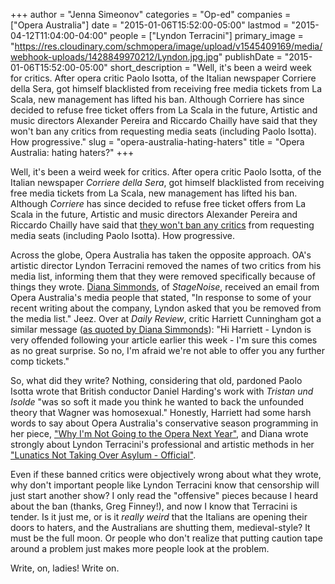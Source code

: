 +++
author = "Jenna Simeonov"
categories = "Op-ed"
companies = ["Opera Australia"]
date = "2015-01-06T15:52:00-05:00"
lastmod = "2015-04-12T11:04:00-04:00"
people = ["Lyndon Terracini"]
primary_image = "https://res.cloudinary.com/schmopera/image/upload/v1545409169/media/webhook-uploads/1428849970212/Lyndon.jpg.jpg"
publishDate = "2015-01-06T15:52:00-05:00"
short_description = "Well, it&#039;s been a weird week for critics. After opera critic Paolo Isotta, of the Italian newspaper Corriere della Sera, got himself blacklisted from receiving free media tickets from La Scala, new management has lifted his ban. Although Corriere has since decided to refuse free ticket offers from La Scala in the future, Artistic and music directors Alexander Pereira and Riccardo Chailly have said that they won&#039;t ban any critics from requesting media seats (including Paolo Isotta). How progressive."
slug = "opera-australia-hating-haters"
title = "Opera Australia: hating haters?"
+++

<p class="intro">
	Well, it's been a weird week for critics. After opera critic Paolo Isotta, of the Italian newspaper <em>Corriere della Sera</em>, got himself blacklisted from receiving free media tickets from La Scala, new management has lifted his ban. Although <em>Corriere </em>has since decided to refuse free ticket offers from La Scala in the future, Artistic and music directors Alexander Pereira and Riccardo Chailly have said that <a href="http://slippedisc.com/2015/01/exclusive-la-scala-lifts-its-ban-on-newspaper-critic/" target="_blank">they won't ban any critics</a> from requesting media seats (including Paolo Isotta). How progressive.<br>
</p>
<p>
	Across the globe, Opera Australia has taken the opposite approach. OA's artistic director Lyndon Terracini removed the names of two critics from his media list, informing them that they were removed specifically because of things they wrote. <a href="http://www.stagenoise.com/feature/2015/lyndon-doesnt-like-criticism-who-knew" target="_blank">Diana Simmonds</a>, of <em>StageNoise</em>, received an email from Opera Australia's media people that stated, "In response to some of your recent writing about the company, Lyndon asked that you be removed from the media list." Jeez. Over at <em>Daily Review</em>, critic Harriett Cunningham got a similar message (<a href="http://www.stagenoise.com/feature/2015/and-in-yet-more-breaking-news" target="_blank">as quoted by Diana Simmonds</a>): "Hi Harriett - Lyndon is very offended following your article earlier this week - I'm sure this comes as no great surprise. So no, I'm afraid we're not able to offer you any further comp tickets."
</p>
<p>
	So, what did they write? Nothing, considering that old, pardoned Paolo Isotta wrote that British conductor Daniel Harding's work with <em>Tristan und Isolde</em> "was so soft it made you think he wanted to back the unfounded theory that Wagner was homosexual." Honestly, Harriett had some harsh words to say about Opera Australia's conservative season programming in her piece, <a href="http://dailyreview.crikey.com.au/why-im-not-going-to-the-opera-next-year/16623" target="_blank">"Why I'm Not Going to the Opera Next Year"</a>, and Diana wrote strongly about Lyndon Terracini's professional and artistic methods in her <a href="http://www.stagenoise.com/feature/2014/lunatics-not-taking-over-asylum-official" target="_blank">"Lunatics Not Taking Over Asylum - Official"</a>.
</p>
<p>
	Even if these banned critics were objectively wrong about what they wrote, why don't important people like Lyndon Terracini know that censorship will just start another show? I only read the "offensive" pieces because I heard about the ban (thanks, Greg Finney!), and now I know that Terracini is tender. Is it just me, or is it <em>really weird</em> that the Italians are opening their doors to haters, and the Australians are shutting them, medieval-style? It must be the full moon. Or people who don't realize that putting caution tape around a problem just makes more people look at the problem.
</p>
<p>
	Write, on, ladies! Write on.
</p>
